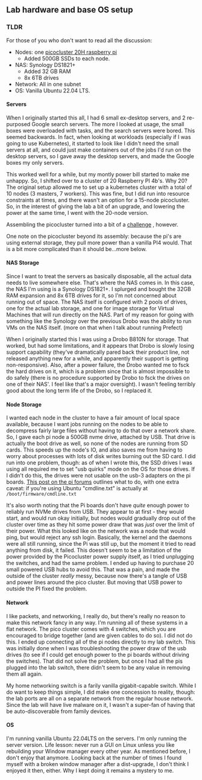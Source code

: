 ## Lab hardware and base OS setup

### TLDR

For those of you who don't want to read all the discussion:
 * Nodes: one [picocluster 20H raspberry pi](https://www.picocluster.com/products/pico-20-raspberry-pi4-8gb)
   * Added 500GB SSDs to each node.
 * NAS: Synology DS1821+
   * Added 32 GB RAM
   * 8x 6TB drives
 * Network: All in one subnet
 * OS: Vanilla Ubuntu 22.04 LTS.

#### Servers

When I originally started this all, I had 6 small ex-desktop servers, and 2 re-purposed Google search servers. The 
more I looked at usage, the small boxes were overloaded with tasks, and the search servers were bored. This seemed 
backwards. In fact, when looking at workloads (especially if I was going to use Kubernetes), it started to look like
I didn't need the small servers at all, and could just make containers out of the jobs I'd run on the desktop servers,
so I gave away the desktop servers, and made the Google boxes my only servers. 

This worked well for a while, but my montly power bill started to make me unhappy. So, I shifted over to a 
cluster of 20 Raspberry PI 4b's. Why 20? The original setup allowed me to set up a kubernetes cluster with a 
total of 10 nodes (3 masters, 7 workers). This was fine, but I did run into resource constraints at times,
and there wasn't an option for a 15-node picocluster. So, in the interest of giving the lab a bit of an 
upgrade, and lowering the power at the same time, I went with the 20-node version. 

Assembling the picocluster turned into a bit of a [challenge](/lab/picocluster_20_notes.html) , however.

One note on the picocluster beyond its assembly: because the pi's are using external storage, they
pull more power than a vanilla PI4 would. That is a bit more complicated than it should be...more below.

#### NAS Storage

Since I want to treat the servers as basically disposable, all the actual data needs to live somewhere else. 
That's where the NAS comes in. In this case, the NAS I'm using is a Synology DS1821+. I splurged and bought the
32GB RAM expansion and 8x 6TB drives for it, so I'm not concerned about running out of space. The NAS itself
is configured with 2 pools of drives, one for the actual lab storage, and one for image storage for Virtual 
Machines that will run directly on the NAS. Part of my reason for going with something like the Synology over the 
previous Drobo was the ability to run VMs on the NAS itself. (more on that when I talk about running Prefect)

When I originally started this I was using a Drobo B810N for storage. That worked, but had some limitations, and
it appears that Drobo is slowly losing support capability (they've dramatically pared back their product line, not 
released anything new for a while, and apparently their support is getting non-responsive). Also, after a power
failure, the Drobo wanted me to fsck the hard drives on it, which is a problem since that is almost 
impossible to do safely (there is no procedure supported by Drobo to fsck the drives on one of their NAS'. I 
feel like that's a major oversight). I wasn't feeling terribly good about the long term life of the Drobo, so I 
replaced it.


#### Node Storage

I wanted each node in the cluster to have a fair amount of local space available, because I want jobs running on the
nodes to be able to decompress fairly large files without having to do that over a network share. So, I gave each 
pi node a 500GB nvme drive, attached by USB. That drive is actually the boot drive as well, so none of the nodes are 
running from SD cards. This speeds up the node's IO, and also saves me from having to worry about processes with lots
of disk writes burning out the SD card. I did run into one problem, though: as of when I wrote this, the SSD drives
I was using all required me to set "usb quirks" mode on the OS for those drives. If I didn't do this, the drives were
not usable on the usb-3 adapters on the pi boards. [This post on the pi forums](https://forums.raspberrypi.com/viewtopic.php?t=245931)
outlines what to do, with one extra caveat: if you're using Ubuntu "cmdline.txt" is actually at `/boot/firmware/cmdline.txt`

It's also worth noting that the Pi boards don't have *quite* enough power to reliably run NVMe drives from USB. They
appear to at first - they would start, and would run okay initially, but nodes would gradually drop out of the cluster 
over time as they hit some power draw that was *just* over the limit of their power. What this looked like on the 
network was a node that would ping, but would reject any ssh login. Basically, the kernel and the daemons were all
still running, since the Pi was still up, but the moment it tried to read anything from disk, it failed. 
This doesn't seem to be a limitation of the power provided by the Picocluster power supply itself, as I tried 
unplugging the switches, and had the same problem. I ended up having to purchase 20 small powered USB hubs to avoid 
this. That was a pain, and made the outside of the cluster *really* messy, because now there's a tangle of USB and 
power lines around the pico cluster. But moving that USB power to outside the PI fixed the problem.


#### Network

I like packets, and networking, I really do, but there's really no reason to make this network fancy in any way. 
I'm running all of these systems in a flat network. The pico cluster comes with 4 switches, which you are encouraged
to bridge together (and are given cables to do so). I did not do this. I ended up connecting all of the pi nodes 
directly to my lab switch. This was initially done when I was troubleshooting the power draw of the usb drives (to see
if I could get enough power to the pi boards without driving the switches). That did not solve the problem, but 
once I had all the pis plugged into the lab switch, there didn't seem to be any value in removing them all again.

My home networking switch is a farily vanilla gigabit-capable switch. While I do want to keep things simple, I did 
make one concession to reality, though: the lab ports are all on a separate network from the regular house network.
Since the lab will have live malware on it, I wasn't a super-fan of having that be auto-discoverable from family 
devices.

#### OS

I'm running vanilla Ubuntu 22.04LTS  on the servers. I'm only running the server version. Life lesson: never 
run a GUI on Linux unless you like rebuilding your Window manager every other year. As mentioned before, I don't enjoy
that anymore. Looking back at the number of times I found myself with a broken window manager after a dist-upgrade, 
I don't think I enjoyed it then, either. Why I kept doing it remains a mystery to me.
